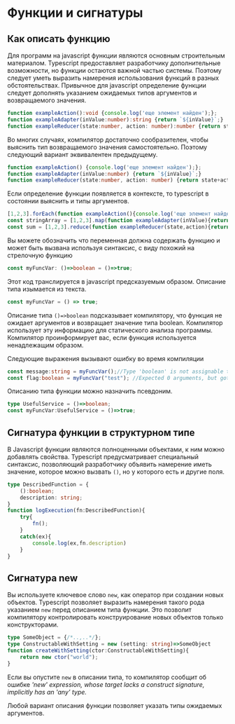 # Функции и сигнатуры

## Как описать функцию

Для программ на javascript функции являются основным строительным материалом. Typescript предоставляет разработчику дополнительные возможности, но функции остаются важной частью системы. Поэтому следует уметь выразить намерения использования функций в разных обстоятельствах. Привычное для javascript определение функции следует дополнять указанием ожидаемых типов аргументов и возвращаемого значения.

```typescript
function exampleAction():void {console.log('еще элемент найден');};
function exampleAdapter(inValue:number):string {return `${inValue}`;}
function exampleReducer(state:number, action: number):number {return state+action;}
```

Во многих случаях, компилятор достаточно сообразителен, чтобы выяснить тип возвращаемого значения самостоятельно. Поэтому следующий вариант эквивалентен предыдущему.

```typescript
function exampleAction() {console.log('еще элемент найден');};
function exampleAdapter(inValue:number) {return `${inValue}`;}
function exampleReducer(state:number, action: number) {return state+action;}
```

Если определение функции появляется в контексте, то typescript в состоянии выяснить и типы аргументов.

```typescript
[1,2,3].forEach(function exampleAction(){console.log('еще элемент найден')});
const stringArray = [1,2,3].map(function exampleAdapter(inValue){return `${inValue}`;});
const sum = [1,2,3].reduce(function exampleReducer(state,action){return state+action},0);
```

Вы можете обозначить что переменная должна содержать функцию и может быть вызвана используя синтаксис, с виду похожий на стрелочную функцию

```typescript
const myFuncVar: ()=>boolean = ()=>true;
```

Этот код транслируется в javascript предсказуемым образом. Описание типа изымается из текста.

```javascript
const myFuncVar = () => true;
```

Описание типа `()=>boolean` подсказывает компилятору, что функция не ожидает аргументов и возвращает значение типа boolean. Компилятор использует эту информацию для статического анализа программы. Компилятор проинформирует вас, если функция используется ненадлежащим образом.

Следующие выражения вызывают ошибку во время компиляции

```typescript
const message:string = myFuncVar();//Type 'boolean' is not assignable to type 'string'.
const flag:boolean = myFuncVar("test"); //Expected 0 arguments, but got 1.
```

Описанию типа функции можно назначить псевдоним.

```typescript
type UsefulService = ()=>boolean;
const myFuncVar:UsefulService = ()=>true;
```

## Сигнатура функции в структурном типе

В Javascript функции являются полноценными объектами, к ним можно добавлять свойства. Typescript предусматривает специальный синтаксис, позволяющий разработчику объявить намерение иметь значение, которое можно вызвать `()`, но у которого есть и другие поля.

```typescript
type DescribedFunction = {
    ():boolean;
    description: string;
}
function logExecution(fn:DescribedFunction){
    try{
        fn();
    }
    catch(ex){
        console.log(ex,fn.description)
    }
}
```

## Сигнатура new

Вы используете ключевое слово `new`, как оператор при создании новых объектов. Typescript позволяет выразить намерения такого рода указанием `new` перед описанием типа функции. Это позволит компилятору контролировать конструирование новых объектов только конструкторами.

```typescript
type SomeObject = {/*..,..*/};
type ConstructableWithSetting = new (setting: string)=>SomeObject
function createWithSetting(ctor:ConstructableWithSetting){
    return new ctor("world");
}
```

Если вы опустите `new` в описании типа, то компилятор сообщит об ошибке
*'new' expression, whose target lacks a construct signature, implicitly has an 'any' type.*

Любой вариант описания функции позволяет указать типы ожидаемых аргументов.
